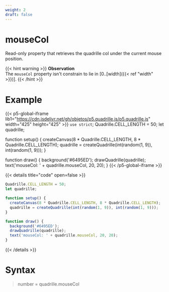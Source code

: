 ```yaml
---
weight: 2
draft: false
---
```


# mouseCol

Read-only property that retrieves the quadrille col under the current mouse position.

{{< hint warning >}}
**Observation**  
The `mouseCol` property isn't constrain to lie in [0..[width]({{< ref "width" >}})].
{{< /hint >}}

# Example

{{< p5-global-iframe lib1="https://cdn.jsdelivr.net/gh/objetos/p5.quadrille.js/p5.quadrille.js" width="425" height="425" >}}
`use strict`;
Quadrille.CELL_LENGTH = 50;
let quadrille;

function setup() {
  createCanvas(8 * Quadrille.CELL_LENGTH, 8 * Quadrille.CELL_LENGTH);
  quadrille = createQuadrille(int(random(1, 9)), int(random(1, 9)));
}

function draw() {
  background('#6495ED');
  drawQuadrille(quadrille);
  text('mouseCol: ' + quadrille.mouseCol, 20, 20);
}
{{< /p5-global-iframe >}}

{{< details title="code" open=false >}}
```js
Quadrille.CELL_LENGTH = 50;
let quadrille;

function setup() {
  createCanvas(8 * Quadrille.CELL_LENGTH, 8 * Quadrille.CELL_LENGTH);
  quadrille = createQuadrille(int(random(1, 9)), int(random(1, 9)));
}

function draw() {
  background('#6495ED');
  drawQuadrille(quadrille);
  text('mouseCol: ' + quadrille.mouseCol, 20, 20);
}
```
{{< /details >}}

# Syntax

> number = quadrille.mouseCol